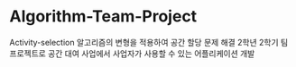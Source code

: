 # Algorithm-Team-Project
Activity-selection 알고리즘의 변형을 적용하여 공간 할당 문제 해결
2학년 2학기 팀프로젝트로 공간 대여 사업에서 사업자가 사용할 수 있는 어플리케이션 개발
